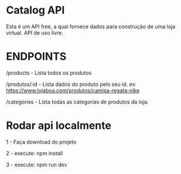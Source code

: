 # Catalog API
Esta é um API free, a qual fornece dados para construção de uma loja virtual.
API de uso livre.



# ENDPOINTS
/products - Lista todos os produtos

/produtos/:id - Lista dados do produto pelo seu id.
ex: https://www.lojaboa.com/produtos/camisa-regata-nike

/categories - Lista todas as categorias de produtos da loja.


# Rodar api localmente

1 - Faça download do projeto

2 - execute: npm install

3 - execute:  npm run dev